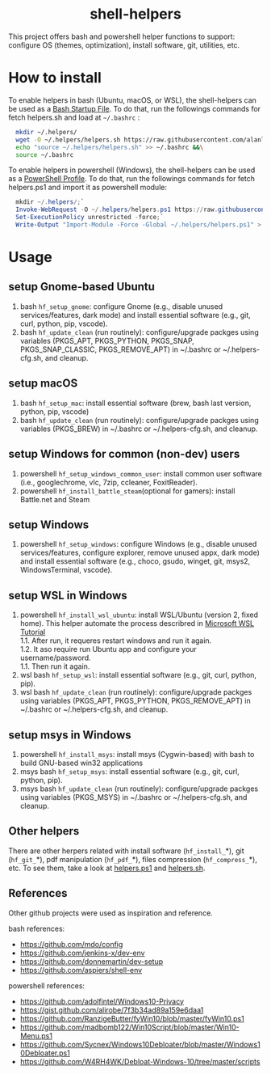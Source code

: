 <h1 align="center">shell-helpers</h1>

This project offers bash and powershell helper functions to support: configure OS (themes, optimization), install software, git, utilities, etc.

# How to install

To enable helpers in bash (Ubuntu, macOS, or WSL), the shell-helpers can be used as a [Bash Startup File](https://www.gnu.org/software/bash/manual/html_node/Bash-Startup-Files.html). To do that, run the followings commands for fetch helpers.sh and load at `~/.bashrc` :

``` bash
  mkdir ~/.helpers/
  wget -O ~/.helpers/helpers.sh https://raw.githubusercontent.com/alanlivio/shell-helpers/master/helpers.sh &&\
  echo "source ~/.helpers/helpers.sh" >> ~/.bashrc &&\
  source ~/.bashrc
  ```

To enable helpers in powershell (Windows), the shell-helpers can be used as a [PowerShell Profile](https://docs.microsoft.com/en-us/powershell/module/microsoft.powershell.core/about/about_profiles?view=powershell-7). To do that, run the followings commands for fetch helpers.ps1 and import it as powershell module:

``` powershell
  mkdir ~/.helpers/;`
  Invoke-WebRequest -O ~/.helpers/helpers.ps1 https://raw.githubusercontent.com/alanlivio/shell-helpers/master/helpers.ps1;`
  Set-ExecutionPolicy unrestricted -force;`
  Write-Output "Import-Module -Force -Global ~/.helpers/helpers.ps1" > $Profile.AllUsersAllHosts
  ```

# Usage

## setup Gnome-based Ubuntu

1. bash `hf_setup_gnome`: configure Gnome (e.g., disable unused services/features, dark mode) and install essential software (e.g., git, curl, python, pip, vscode).
2. bash `hf_update_clean` (run routinely): configure/upgrade packges using variables (PKGS_APT, PKGS_PYTHON, PKGS_SNAP, PKGS_SNAP_CLASSIC, PKGS_REMOVE_APT) in ~/.bashrc or ~/.helpers-cfg.sh, and cleanup.

## setup macOS

1. bash `hf_setup_mac`: install essential software (brew, bash last version, python, pip, vscode)
2. bash `hf_update_clean` (run routinely): configure/upgrade packges using variables (PKGS_BREW) in ~/.bashrc or ~/.helpers-cfg.sh, and cleanup.

## setup Windows for common (non-dev) users

1. powershell `hf_setup_windows_common_user`: install common user software (i.e., googlechrome, vlc, 7zip, ccleaner, FoxitReader).
2. powershell `hf_install_battle_steam`(optional for gamers): install Battle.net and Steam

## setup Windows

1. powershell `hf_setup_windows`: configure Windows (e.g., disable unused services/features, configure explorer, remove unused appx, dark mode) and install essential software (e.g., choco, gsudo, winget, git, msys2, WindowsTerminal, vscode).

## setup WSL in Windows

1. powershell `hf_install_wsl_ubuntu`: install WSL/Ubuntu (version 2, fixed home). This helper automate the process describred in [Microsoft WSL Tutorial](https://docs.microsoft.com/en-us/windows/wsl/wsl2-install)  
  1.1. After run, it requeres restart windows and run it again.  
  1.2. It aso require run Ubuntu app and configure your username/password.  
  1.1. Then run it again.
2. wsl bash `hf_setup_wsl`: install essential software (e.g., git, curl, python, pip).
3. wsl bash `hf_update_clean` (run routinely): configure/upgrade packges using variables (PKGS_APT, PKGS_PYTHON, PKGS_REMOVE_APT) in ~/.bashrc or ~/.helpers-cfg.sh, and cleanup.

## setup msys in Windows

1. powershell `hf_install_msys`: install msys (Cygwin-based) with bash to build GNU-based win32 applications
2. msys bash `hf_setup_msys`: install essential software (e.g., git, curl, python, pip).
3. msys bash `hf_update_clean` (run routinely): configure/upgrade packges using variables (PKGS_MSYS) in ~/.bashrc or ~/.helpers-cfg.sh, and cleanup.

## Other helpers

There are other herpers related with install software (`hf_install_`\*), git (`hf_git_`\*), pdf manipulation (`hf_pdf_`\*), files compression (`hf_compress_`\*), etc. To see them, take a look at [helpers.ps1](helpers.ps1) and [helpers.sh](helpers.sh).

## References

Other github projects were used as inspiration and reference.

bash references:

* https://github.com/mdo/config
* https://github.com/jenkins-x/dev-env
* https://github.com/donnemartin/dev-setup
* https://github.com/aspiers/shell-env

powershell references:

+ https://github.com/adolfintel/Windows10-Privacy
+ https://gist.github.com/alirobe/7f3b34ad89a159e6daa1
+ https://github.com/RanzigeButter/fyWin10/blob/master/fyWin10.ps1
+ https://github.com/madbomb122/Win10Script/blob/master/Win10-Menu.ps1
+ https://github.com/Sycnex/Windows10Debloater/blob/master/Windows10Debloater.ps1
+ https://github.com/W4RH4WK/Debloat-Windows-10/tree/master/scripts